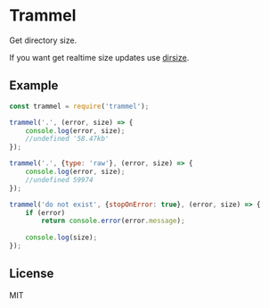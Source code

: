 # Trammel

Get directory size.

If you want get realtime size updates use [dirsize](https://github.com/coderaiser/node-dirsize).

## Example

```js
const trammel = require('trammel');

trammel('.', (error, size) => {
    console.log(error, size);
    //undefined '58.47kb'
});

trammel('.', {type: 'raw'}, (error, size) => {
    console.log(error, size);
    //undefined 59974
});

trammel('do not exist', {stopOnError: true}, (error, size) => {
    if (error)
        return console.error(error.message);
    
    console.log(size);
});

```

## License

MIT

